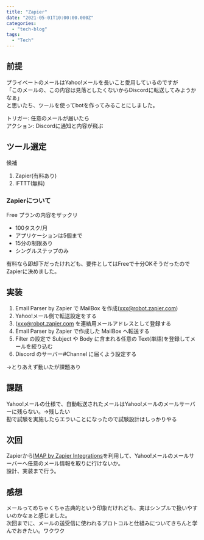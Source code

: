 ```yaml
---
title: "Zapier"
date: "2021-05-01T10:00:00.000Z"
categories: 
  - "tech-blog"
tags: 
  - "Tech"
---
```


## 前提
プライベートのメールはYahoo!メールを長いこと愛用しているのですが  
「このメールの、この内容は見落としたくないからDiscordに転送してみようかなぁ」  
と思いたち、ツールを使ってbotを作ってみることにしました。  

トリガー: 任意のメールが届いたら  
アクション: Discordに通知と内容が飛ぶ  

## ツール選定
候補  
1. Zapier(有料あり)
2. IFTTT(無料)

### Zapierについて
Free プランの内容をザックリ  
- 100タスク/月
- アプリケーションは5個まで
- 15分の制限あり
- シングルステップのみ

有料なら即却下だったけれども、要件としてはFreeで十分OKそうだったのでZapierに決めました。

## 実装
1. Email Parser by Zapier で MailBox を作成(xxx@robot.zapier.com)
2. Yahoo!メール側で転送設定をする
3. (xxx@robot.zapier.com を連絡用メールアドレスとして登録する
4. Email Parser by Zapier で作成した MailBox へ転送する
5. Filter の設定で Subject や Body に含まれる任意の Text(単語)を登録してメールを絞り込む
6. Discord のサーバー#Channel に届くよう設定する

→とりあえず動いたが課題あり  

## 課題
Yahoo!メールの仕様で、自動転送されたメールはYahoo!メールのメールサーバーに残らない。→残したい  
勘で試験を実施したらエラいことになったので試験設計はしっかりやる  

## 次回
Zapierから[IMAP by Zapier Integrations](https://zapier.com/apps/imap/integrations)を利用して、Yahoo!メールのメールサーバーへ任意のメール情報を取りに行けないか。  
設計、実装まで行う。

## 感想
メールってめちゃくちゃ古典的という印象だけれども、実はシンプルで扱いやすいのかなぁと感じました。  
次回までに、メールの送受信に使われるプロトコルと仕組みについてきちんと学んでおきたい。ワクワク